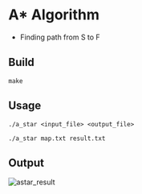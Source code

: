 # A* Algorithm

- Finding path from S to F



## Build

```
make
```



## Usage

```
./a_star <input_file> <output_file>
```

```
./a_star map.txt result.txt
```



## Output

![astar_result](https://user-images.githubusercontent.com/32831939/63636985-0876ea00-c6b2-11e9-9fc3-127605082b6d.png)
